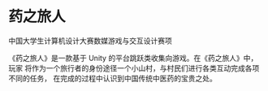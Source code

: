 # 药之旅人
中国大学生计算机设计大赛数媒游戏与交互设计赛项

《药之旅人》是一款基于 Unity 的平台跳跃类收集向游戏。在《药之旅人》中，玩家
将作为一个旅行者的身份途径一个小山村，与村民们进行各类互动完成各项不同的任务，
在完成的过程中认识到中国传统中医药的宝贵之处。

